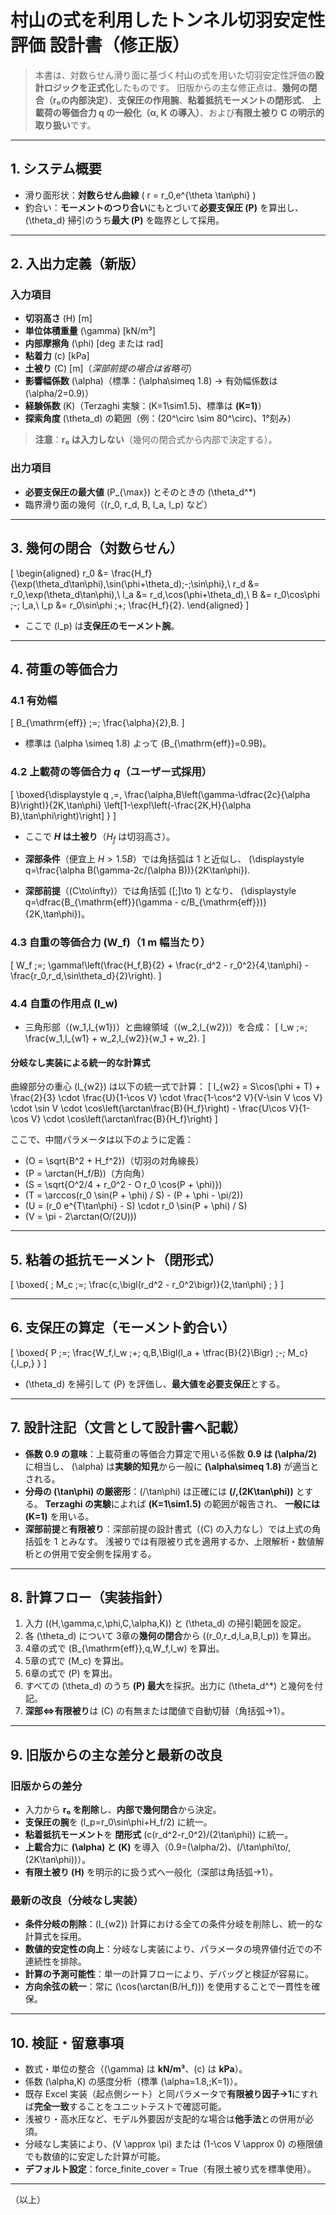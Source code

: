 # 村山の式を利用したトンネル切羽安定性評価 **設計書（修正版）**

> 本書は、対数らせん滑り面に基づく村山の式を用いた切羽安定性評価の**設計ロジックを正式化**したものです。
> 旧版からの主な修正点は、**幾何の閉合（r₀の内部決定）**、**支保圧の作用腕**、**粘着抵抗モーメントの閉形式**、
> **上載荷の等価合力 q の一般化（α, K の導入）**、および**有限土被り C の明示的取り扱い**です。

---

## 1. システム概要

- 滑り面形状：**対数らせん曲線** \( r = r_0\,e^{\theta \tan\phi} \)
- 釣合い：**モーメントのつり合い**にもとづいて**必要支保圧 \(P\)** を算出し、\(\theta_d\) 掃引のうち**最大 \(P\)** を臨界として採用。

---

## 2. 入出力定義（新版）

### 入力項目
- **切羽高さ** \(H\) [m]
- **単位体積重量** \(\gamma\) [kN/m³]
- **内部摩擦角** \(\phi\) [deg または rad]
- **粘着力** \(c\) [kPa]
- **土被り** \(C\) [m]（*深部前提の場合は省略可*）
- **影響幅係数** \(\alpha\)（標準：\(\alpha\simeq 1.8\) → 有効幅係数は \(\alpha/2=0.9\)）
- **経験係数** \(K\)（Terzaghi 実験：\(K=1\sim1.5\)、標準は **\(K=1\)**）
- **探索角度** \(\theta_d\) の範囲（例：\(20^\circ \sim 80^\circ\)、1°刻み）

> **注意**：**r₀ は入力しない**（幾何の閉合式から内部で決定する）。

### 出力項目
- **必要支保圧の最大値** \(P_{\max}\) とそのときの \(\theta_d^\*\)
- 臨界滑り面の幾何（\(r_0, r_d, B, l_a, l_p\) など）

---

## 3. 幾何の閉合（対数らせん）

\[
\begin{aligned}
r_0 &= \frac{H_f}{\exp(\theta_d\tan\phi)\,\sin(\phi+\theta_d)\;-\;\sin\phi},\\
r_d &= r_0\,\exp(\theta_d\tan\phi),\\
l_a &= r_d\,\cos(\phi+\theta_d),\\
B   &= r_0\cos\phi \;-\; l_a,\\
l_p &= r_0\sin\phi \;+\; \frac{H_f}{2}.
\end{aligned}
\]

- ここで \(l_p\) は**支保圧のモーメント腕**。

---

## 4. 荷重の等価合力

### 4.1 有効幅
\[
B_{\mathrm{eff}} \;=\; \frac{\alpha}{2}\,B.
\]

- 標準は \(\alpha \simeq 1.8\) よって \(B_{\mathrm{eff}}=0.9B\)。

### 4.2 上載荷の等価合力 $q$（ユーザー式採用）
\[
\boxed{\displaystyle
q \,=\, \frac{\alpha\,B\left(\gamma-\dfrac{2c}{\alpha B}\right)}{2K\,\tan\phi}
\left[1-\exp\!\left(-\frac{2K\,H}{\alpha B}\,\tan\phi\right)\right] }
\]

- ここで **$H$ は土被り**（$H_f$ は切羽高さ）。
- **深部条件**（便宜上 $H>1.5B$）では角括弧は $1$ と近似し、
  \(\displaystyle q=\frac{\alpha B(\gamma-2c/(\alpha B))}{2K\tan\phi}\).

- **深部前提**（\(C\to\infty\)）では角括弧 \([\;]\to 1\) となり、
  \(\displaystyle q=\dfrac{B_{\mathrm{eff}}(\gamma - c/B_{\mathrm{eff}})}{2K\,\tan\phi}\)。

### 4.3 自重の等価合力 \(W_f\)（1 m 幅当たり）
\[
W_f \;=\; \gamma\!\left(\frac{H_f\,B}{2} + \frac{r_d^2 - r_0^2}{4\,\tan\phi} - \frac{r_0\,r_d\,\sin\theta_d}{2}\right).
\]

### 4.4 自重の作用点 \(l_w\)
- 三角形部（\(w_1,l_{w1}\)）と曲線領域（\(w_2,l_{w2}\)）を合成：
\[
l_w \;=\; \frac{w_1\,l_{w1} + w_2\,l_{w2}}{w_1 + w_2}.
\]

#### 分岐なし実装による統一的な計算式
曲線部分の重心 \(l_{w2}\) は以下の統一式で計算：
\[
l_{w2} = S\cos(\phi + T) + \frac{2}{3} \cdot \frac{U}{1-\cos V} \cdot \frac{1-\cos^2 V}{V-\sin V \cos V} \cdot \sin V \cdot \cos\left(\arctan\frac{B}{H_f}\right) - \frac{U\cos V}{1-\cos V} \cdot \cos\left(\arctan\frac{B}{H_f}\right)
\]

ここで、中間パラメータは以下のように定義：
- \(O = \sqrt{B^2 + H_f^2}\)（切羽の対角線長）
- \(P = \arctan(H_f/B)\)（方向角）
- \(S = \sqrt{O^2/4 + r_0^2 - O r_0 \cos(P + \phi)}\)
- \(T = \arccos(r_0 \sin(P + \phi) / S) - (P + \phi - \pi/2)\)
- \(U = (r_0 e^{T\tan\phi} - S) \cdot r_0 \sin(P + \phi) / S\)
- \(V = \pi - 2\arctan(O/(2U))\)

---

## 5. 粘着の抵抗モーメント（閉形式）
\[
\boxed{ \; M_c \;=\; \frac{c\,\bigl(r_d^2 - r_0^2\bigr)}{2\,\tan\phi} \; }
\]

---

## 6. 支保圧の算定（モーメント釣合い）
\[
\boxed{
P \;=\; \frac{W_f\,l_w \;+\; q\,B\,\Bigl(l_a + \tfrac{B}{2}\Bigr) \;-\; M_c}{\,l_p\,}
}
\]

- \(\theta_d\) を掃引して \(P\) を評価し、**最大値を必要支保圧**とする。

---

## 7. 設計注記（文言として設計書へ記載）

- **係数 0.9 の意味**：上載荷重の等価合力算定で用いる係数 **0.9 は \(\alpha/2\)** に相当し、
  \(\alpha\) は**実験的知見**から一般に **\(\alpha\simeq 1.8\)** が適当とされる。
- **分母の \(\tan\phi\) の厳密形**：\(/\tan\phi\) は正確には **\(/\,(2K\tan\phi)\)** とする。
  **Terzaghi の実験**によれば **\(K=1\sim1.5\)** の範囲が報告され、
  **一般には \(K=1\)** を用いる。
- **深部前提**と**有限被り**：深部前提の設計書式（\(C\) の入力なし）では上式の角括弧を 1 とみなす。
  浅被りでは有限被り式を適用するか、上限解析・数値解析との併用で安全側を採用する。

---

## 8. 計算フロー（実装指針）

1. 入力 \((H,\gamma,c,\phi,C,\alpha,K)\) と \(\theta_d\) の掃引範囲を設定。
2. 各 \(\theta_d\) について 3章の**幾何の閉合**から \((r_0,r_d,l_a,B,l_p)\) を算出。
3. 4章の式で \(B_{\mathrm{eff}},q,W_f,l_w\) を算出。
4. 5章の式で \(M_c\) を算出。
5. 6章の式で \(P\) を算出。
6. すべての \(\theta_d\) のうち **\(P\) 最大**を採択。出力に \(\theta_d^\*\) と幾何を付記。
7. **深部⇔有限被り**は \(C\) の有無または閾値で自動切替（角括弧→1）。

---

## 9. 旧版からの主な差分と最新の改良

### 旧版からの差分
- 入力から **r₀ を削除**し、**内部で幾何閉合**から決定。
- **支保圧の腕**を \(l_p=r_0\sin\phi+H_f/2\) に統一。
- **粘着抵抗モーメント**を **閉形式** \(c(r_d^2-r_0^2)/(2\tan\phi)\) に統一。
- **上載合力**に **\(\alpha\) と \(K\)** を導入（0.9=\(\alpha/2\)、\(/\tan\phi\to/\,(2K\tan\phi)\)）。
- **有限土被り \(H\)** を明示的に扱う式へ一般化（深部は角括弧→1）。

### 最新の改良（分岐なし実装）
- **条件分岐の削除**：\(l_{w2}\) 計算における全ての条件分岐を削除し、統一的な計算式を採用。
- **数値的安定性の向上**：分岐なし実装により、パラメータの境界値付近での不連続性を排除。
- **計算の予測可能性**：単一の計算フローにより、デバッグと検証が容易に。
- **方向余弦の統一**：常に \(\cos(\arctan(B/H_f))\) を使用することで一貫性を確保。

---

## 10. 検証・留意事項

- 数式・単位の整合（\(\gamma\) は **kN/m³**、\(c\) は **kPa**）。
- 係数 \(\alpha,K\) の感度分析（標準 \(\alpha=1.8,\;K=1\)）。
- 既存 Excel 実装（起点側シート）と同パラメータで**有限被り因子→1**にすれば**完全一致**することをユニットテストで確認可能。
- 浅被り・高水圧など、モデル外要因が支配的な場合は**他手法**との併用が必須。
- 分岐なし実装により、\(V \approx \pi\) または \(1-\cos V \approx 0\) の極限値でも数値的に安定した計算が可能。
- **デフォルト設定**：force_finite_cover = True（有限土被り式を標準使用）。

---

（以上）
